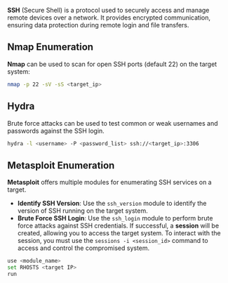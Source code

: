 **SSH** (Secure Shell) is a protocol used to securely access and manage remote devices over a network. It provides encrypted communication, ensuring data protection during remote login and file transfers.

## Nmap Enumeration
**Nmap** can be used to scan for open SSH ports (default 22) on the target system:

```bash
nmap -p 22 -sV -sS <target_ip>
```

## Hydra
Brute force attacks can be used to test common or weak usernames and passwords against the SSH login. 

```bash
hydra -l <username> -P <password_list> ssh://<target_ip>:3306
```

## Metasploit Enumeration 
**Metasploit** offers multiple modules for enumerating SSH services on a target.

- **Identify SSH Version**: Use the `ssh_version` module to identify the version of SSH running on the target system. 
- **Brute Force SSH Login**: Use the `ssh_login` module to perform brute force attacks against SSH credentials. If successful, a **session** will be created, allowing you to access the target system. To interact with the session, you must use the `sessions -i <session_id>` command to access and control the compromised system.

```bash
use <module_name>
set RHOSTS <target IP>
run
```